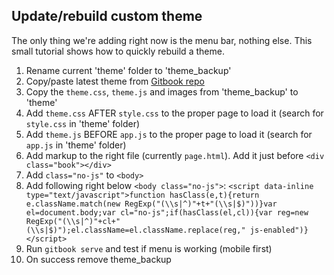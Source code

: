 ## Update/rebuild custom theme

The only thing we're adding right now is the menu bar, nothing else. This small tutorial shows how to quickly rebuild a theme.

1. Rename current 'theme' folder to 'theme_backup'
2. Copy/paste latest theme from [Gitbook repo](https://github.com/GitbookIO/gitbook/tree/master/theme)
3. Copy the `theme.css`, `theme.js` and images from 'theme_backup' to 'theme'
4. Add `theme.css` AFTER `style.css` to the proper page to load it (search for `style.css` in 'theme' folder)
5. Add `theme.js` BEFORE `app.js` to the proper page to load it (search for `app.js` in 'theme' folder)
6. Add markup to the right file (currently `page.html`). Add it just before `<div class="book"></div>`
7. Add `class="no-js"` to `<body>`
8. Add following right below `<body class="no-js">`:
```<script data-inline type="text/javascript">function hasClass(e,t){return e.className.match(new RegExp("(\\s|^)"+t+"(\\s|$)"))}var el=document.body;var cl="no-js";if(hasClass(el,cl)){var reg=new RegExp("(\\s|^)"+cl+"(\\s|$)");el.className=el.className.replace(reg," js-enabled")}</script>```
9. Run `gitbook serve` and test if menu is working (mobile first)
10. On success remove theme_backup